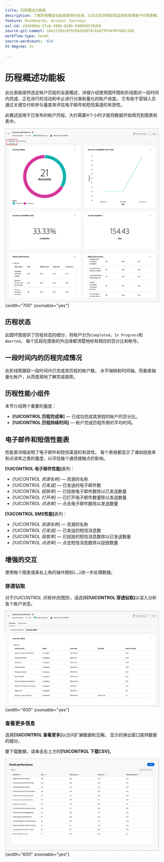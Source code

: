 ```yaml
---
title: 历程概述功能板
description: 了解历程概述功能板提供的信息，以及它如何帮助您监控和管理客户历程策略。
feature: Dashboards, Account Journeys
exl-id: a3d4988e-5fa6-498b-828b-690095578db8
source-git-commit: 18e22383c9f9294d209f4c8a6f9f04f074881186
workflow-type: tm+mt
source-wordcount: '414'
ht-degree: 1%

---
```


# 历程概述功能板

此仪表板提供选定帐户历程的全面概述，详细介绍使用圆环图和折线图对一段时间内完成、正在进行的活动和中止进行分类和量化的帐户进度。 它有助于营销人员通过关键交付和参与量度来评估电子邮件和短信渠道的有效性。

此概述适用于已发布的帐户历程，大约需要4个小时才能将数据开始填充到图表和表中。

![历程概述](./assets/journey-overview.png){width="700" zoomable="yes"}

## 历程状态

此圆环图提供了历程状态的细分，将帐户分为`Completed`、`In Progress`和`Aborted`。 每个区段在图表的外边缘都清楚地标有相应的百分比和帐号。

## 一段时间内的历程完成情况

此折线图跟踪一段时间内已完成其历程的帐户数。 水平轴映射时间轴，而垂直轴量化帐户，从而直观地了解完成趋势。

## 历程性能小组件

本节介绍两个重要的量度：

* **[!UICONTROL 历程完成率]** — 已成功完成其旅程的帐户的百分比。
* **[!UICONTROL 历程持续时间]** — 帐户完成历程所用的平均时间。

## 电子邮件和短信性能表

性能表详细说明了电子邮件和短信渠道的有效性。 每个表格都显示了诸如投放率和点进率之类的量度，以评估每个通信接触点的影响。

**[!UICONTROL 电子邮件性能]**&#x200B;表列：

* _[!UICONTROL 资源名称]_ — 资源的名称
* _[!UICONTROL 已发送]_ — 已发送的电子邮件数
* _[!UICONTROL 投放率]_ — 已投放电子邮件数除以已发送数量
* _[!UICONTROL 打开率]_ — 已打开电子邮件数量除以发送数量
* _[!UICONTROL 点进率]_ — 点击电子邮件数除以发送数量

**[!UICONTROL SMS性能]**&#x200B;表列：

* _[!UICONTROL 资源名称]_ — 资源的名称
* _[!UICONTROL 已发送]_ — 已发送的短信消息数
* _[!UICONTROL 投放率]_ — 已投放的短信消息数除以已发送数量
* _[!UICONTROL 点进率]_ — 点击短信消息数除以投放数量
<!-- 
To generate a shareable PDF of your current view, click **[!UICONTROL Export]** at the top right of the page. -->

## 增强的交互

使用每个图表或表右上角的操作图标(**...**)进一步处理数据。

### 穿透钻取

对于&#x200B;_[!UICONTROL 历程状态]_&#x200B;图形，请选择&#x200B;**[!UICONTROL 穿透钻取]**&#x200B;以深入分析各个帐户状态。

![图形数据的穿透钻取](./assets/journey-status-drill-through.png){width="600" zoomable="yes"}
<!--
The applied global filters are carried over to the view and displayed at the top. Click the _Filter_ icon at the top left to filter the data display by journey.-->

### 查看更多信息

选择&#x200B;**[!UICONTROL 查看更多]**&#x200B;以访问扩展数据和见解。 显示的弹出窗口提供数据的细分。

要下载数据，请单击右上方的&#x200B;**[!UICONTROL 下载CSV]**。

![查看扩展数据](./assets/journey-email-performance-view-more.png){width="600" zoomable="yes"}
